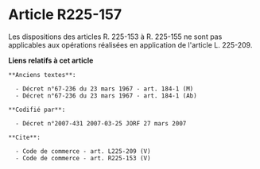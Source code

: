 # Article R225-157

Les dispositions des articles R. 225-153 à R. 225-155 ne sont pas applicables aux opérations réalisées en application de
l'article L. 225-209.

**Liens relatifs à cet article**

	**Anciens textes**:

	  - Décret n°67-236 du 23 mars 1967 - art. 184-1 (M)
	  - Décret n°67-236 du 23 mars 1967 - art. 184-1 (Ab)

	**Codifié par**:

	  - Décret n°2007-431 2007-03-25 JORF 27 mars 2007

	**Cite**:

	  - Code de commerce - art. L225-209 (V)
	  - Code de commerce - art. R225-153 (V)
